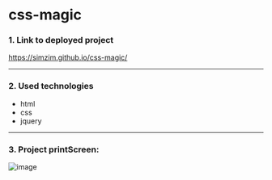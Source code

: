 # css-magic

### 1. Link to deployed project

https://simzim.github.io/css-magic/
_____________________________________________________________________________________________________________
### 2. Used technologies

- html
- css
- jquery
_____________________________________________________________________________________________________________
### 3. Project printScreen:

![image](https://user-images.githubusercontent.com/38910059/154576336-8404b910-7262-4794-a96b-eba18ac51034.png)
